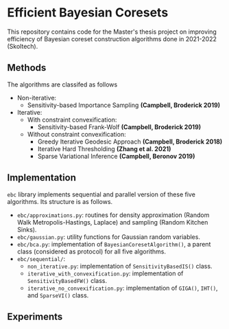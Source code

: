 # Efficient Bayesian Coresets

This repository contains code for the Master's thesis project on improving efficiency of Bayesian coreset construction algorithms done in 2021-2022 (Skoltech).

## Methods

The algorithms are classifed as follows
- Non-iterative: 
  - Sensitivity-based Importance Sampling **(Campbell, Broderick 2019)**
- Iterative:
  - With constraint convexification: 
    - Sensitivity-based Frank-Wolf **(Campbell, Broderick 2019)**
  - Without constraint convexification: 
    - Greedy Iterative Geodesic Approach **(Campbell, Broderick 2018)**
    - Iterative Hard Thresholding **(Zhang et al. 2021)**
    - Sparse Variational Inference **(Campbell, Beronov 2019)** 

## Implementation

`ebc` library implements sequential and parallel version of these five algorithms. Its structure is as follows.
- `ebc/approximations.py`: routines for density approximation (Random Walk Metropolis-Hastings, Laplace) and sampling (Random Kitchen Sinks).
- `ebc/gaussian.py`: utility functions for Gaussian random variables. 
- `ebc/bca.py`: implementation of `BayesianCoresetAlgorithm()`, a parent class (considered as protocol) for all five algorithms.
- `ebc/sequential/`:
  - `non_iterative.py`: implementation of `SensitivityBasedIS()` class.
  - `iterative_with_convexification.py`: implementation of `SensitivityBasedFW()` class.
  - `iterative_no_convexification.py`: implementation of `GIGA()`, `IHT()`, and `SparseVI()` class.

## Experiments




